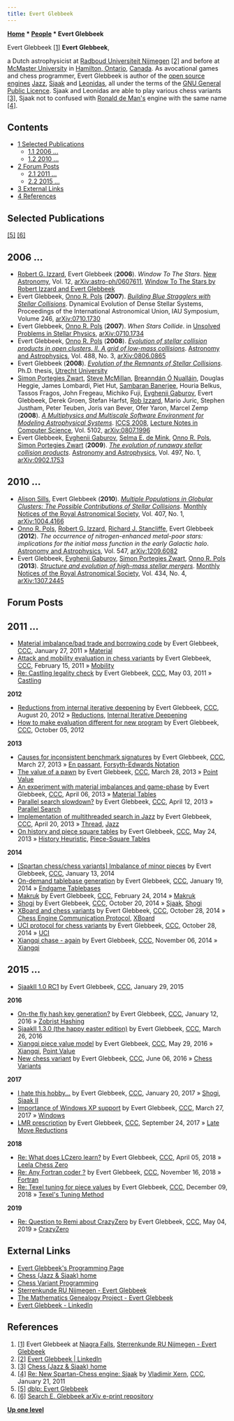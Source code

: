 ```yaml
---
title: Evert Glebbeek
---
```

**[Home](Home "Home") * [People](People "People") * Evert Glebbeek**

[](https://astro.ru.nl/wiki/nl/general/people/evert_glebbeek) Evert Glebbeek <a id="cite-note-1" href="#cite-ref-1">[1]</a>
**Evert Glebbeek**,

a Dutch astrophysicist at [Radboud Universiteit Nijmegen](https://en.wikipedia.org/wiki/Radboud_University_Nijmegen) <a id="cite-note-2" href="#cite-ref-2">[2]</a> and before at [McMaster University](https://en.wikipedia.org/wiki/McMaster_University) in [Hamilton, Ontario](https://en.wikipedia.org/wiki/Hamilton,_Ontario), [Canada](https://en.wikipedia.org/wiki/Canada).
As avocational games and chess programmer, Evert Glebbeek is author of the [open source engines](Category:Open_Source "Category:Open Source") [Jazz](Jazz "Jazz"), [Sjaak](</Sjaak_(Glebbeek)> "Sjaak (Glebbeek)") and [Leonidas](index.php?title=Leonidas&action=edit&redlink=1 "Leonidas (page does not exist)"), all under the terms of the [GNU General Public Licence](Free_Software_Foundation#GPL "Free Software Foundation").
Sjaak and Leonidas are able to play various chess variants <a id="cite-note-3" href="#cite-ref-3">[3]</a>, Sjaak not to confused with [Ronald de Man's](Ronald_de_Man "Ronald de Man") engine with the same name <a id="cite-note-4" href="#cite-ref-4">[4]</a>.

## Contents

- [1 Selected Publications](#selected-publications)
  - [1.1 2006 ...](#2006-...)
  - [1.2 2010 ...](#2010-...)
- [2 Forum Posts](#forum-posts)
  - [2.1 2011 ...](#2011-...)
  - [2.2 2015 ...](#2015-...)
- [3 External Links](#external-links)
- [4 References](#references)

## Selected Publications

<a id="cite-note-5" href="#cite-ref-5">[5]</a> <a id="cite-note-6" href="#cite-ref-6">[6]</a>

## 2006 ...

- [Robert G. Izzard](https://genealogy.math.ndsu.nodak.edu/id.php?id=155509), Evert Glebbeek (**2006**). *Window To The Stars*. [New Astronomy](<https://en.wikipedia.org/wiki/New_Astronomy_(journal)>), Vol. 12, [arXiv:astro-ph/0607611](https://arxiv.org/abs/astro-ph/0607611), [Window To The Stars by Robert Izzard and Evert Glebbeek](https://www.ast.cam.ac.uk/~rgi/window.html)
- Evert Glebbeek, [Onno R. Pols](Mathematician#ORPols "Mathematician") (**2007**). *[Building Blue Stragglers with Stellar Collisions](http://adsabs.harvard.edu/full/2008IAUS..246..363G)*. Dynamical Evolution of Dense Stellar Systems, Proceedings of the International Astronomical Union, IAU Symposium, Volume 246, [arXiv:0710.1730](https://arxiv.org/abs/0710.1730)
- Evert Glebbeek, [Onno R. Pols](Mathematician#ORPols "Mathematician") (**2007**). *When Stars Collide*. in [Unsolved Problems in Stellar Physics](https://www.amazon.com/Unsolved-Problems-Stellar-Physics-Astrophysics/dp/0735404623), [arXiv:0710.1734](https://arxiv.org/abs/0710.1734)
- Evert Glebbeek, [Onno R. Pols](Mathematician#ORPols "Mathematician") (**2008**). *[Evolution of stellar collision products in open clusters. II. A grid of low-mass collisions](https://www.aanda.org/articles/aa/abs/2008/36/aa09931-08/aa09931-08.html)*. [Astronomy and Astrophysics](https://en.wikipedia.org/wiki/Astronomy_%26_Astrophysics), Vol. 488, No. 3, [arXiv:0806.0865](https://arxiv.org/abs/0806.0865)
- Evert Glebbeek (**2008**). *[Evolution of the Remnants of Stellar Collisions](https://www.narcis.nl/publication/RecordID/oai:dspace.library.uu.nl:1874%2F27801/Language/nl)*. Ph.D. thesis, [Utrecht University](https://en.wikipedia.org/wiki/Utrecht_University)
- [Simon Portegies Zwart](Simon_Portegies_Zwart "Simon Portegies Zwart"), [Steve McMillan](https://dblp.org/pid/36/4136.html), [Breanndán Ó Nualláin](https://scholar.google.com/citations?user=30pFuQgAAAAJ&hl=en), Douglas Heggie, James Lombardi, Piet Hut, [Sambaran Banerjee](https://astro.uni-bonn.de/~sambaran/), Houria Belkus, Tassos Fragos, John Fregeau, Michiko Fuji, [Evghenii Gaburov](Mathematician#EGaburov "Mathematician"), Evert Glebbeek, Derek Groen, Stefan Harfst, [Rob Izzard](https://dblp.org/pid/32/1525.html), Mario Juric, Stephen Justham, Peter Teuben, Joris van Bever, Ofer Yaron, Marcel Zemp (**2008**). *[A Multiphysics and Multiscale Software Environment for Modeling Astrophysical Systems](https://link.springer.com/chapter/10.1007/978-3-540-69387-1_23)*. [ICCS 2008](https://www.iccs-meeting.org/iccs2008/), [Lecture Notes in Computer Science](https://en.wikipedia.org/wiki/Lecture_Notes_in_Computer_Science), Vol. 5102, [arXiv:0807.1996](https://arxiv.org/abs/0807.1996)
- Evert Glebbeek, [Evghenii Gaburov](Mathematician#EGaburov "Mathematician"), [Selma E. de Mink](https://en.wikipedia.org/wiki/Selma_de_Mink), [Onno R. Pols](Mathematician#ORPols "Mathematician"), [Simon Portegies Zwart](Simon_Portegies_Zwart "Simon Portegies Zwart") (**2009**). *[The evolution of runaway stellar collision products](https://www.aanda.org/articles/aa/abs/2009/13/aa10425-08/aa10425-08.html)*. [Astronomy and Astrophysics](https://en.wikipedia.org/wiki/Astronomy_%26_Astrophysics), Vol. 497, No. 1, [arXiv:0902.1753](https://arxiv.org/abs/0902.1753)

## 2010 ...

- [Alison Sills](https://scholar.google.ca/citations?user=-tDmx-kAAAAJ&hl=en), Evert Glebbeek (**2010**). *[Multiple Populations in Globular Clusters: The Possible Contributions of Stellar Collisions](http://inspirehep.net/record/852895)*. [Monthly Notices of the Royal Astronomical Society](https://en.wikipedia.org/wiki/Monthly_Notices_of_the_Royal_Astronomical_Society), Vol. 407, No. 1, [arXiv:1004.4166](https://arxiv.org/abs/1004.4166)
- [Onno R. Pols](Mathematician#ORPols "Mathematician"), [Robert G. Izzard](https://genealogy.math.ndsu.nodak.edu/id.php?id=155509), [Richard J. Stancliffe](https://scholar.google.de/citations?user=BkQIoswAAAAJ&hl=en), Evert Glebbeek (**2012**). *The occurrence of nitrogen-enhanced metal-poor stars: implications for the initial mass function in the early Galactic halo*. [Astronomy and Astrophysics](https://en.wikipedia.org/wiki/Astronomy_%26_Astrophysics), Vol. 547, [arXiv:1209.6082](https://arxiv.org/abs/1209.6082)
- Evert Glebbeek, [Evghenii Gaburov](Mathematician#EGaburov "Mathematician"), [Simon Portegies Zwart](Simon_Portegies_Zwart "Simon Portegies Zwart"), [Onno R. Pols](Mathematician#ORPols "Mathematician") (**2013**). *[Structure and evolution of high-mass stellar mergers](https://academic.oup.com/mnras/article/434/4/3497/964355)*. [Monthly Notices of the Royal Astronomical Society](https://en.wikipedia.org/wiki/Monthly_Notices_of_the_Royal_Astronomical_Society), Vol. 434, No. 4, [arXiv:1307.2445](https://arxiv.org/abs/1307.2445)

## Forum Posts

## 2011 ...

- [Material imbalance/bad trade and borrowing code](http://www.talkchess.com/forum/viewtopic.php?t=37831) by Evert Glebbeek, [CCC](CCC "CCC"), January 27, 2011 » [Material](Material "Material")
- [Attack and mobility evaluation in chess variants](http://www.talkchess.com/forum/viewtopic.php?t=38084) by Evert Glebbeek, [CCC](CCC "CCC"), February 15, 2011 » [Mobility](Mobility "Mobility")
- [Re: Castling legality check](http://www.talkchess.com/forum/viewtopic.php?topic_view=threads&p=405608&t=38963) by Evert Glebbeek, [CCC](CCC "CCC"), May 03, 2011 » [Castling](Castling "Castling")

**2012**

- [Reductions from internal iterative deepening](http://www.talkchess.com/forum/viewtopic.php?t=44844) by Evert Glebbeek, [CCC](CCC "CCC"), August 20, 2012 » [Reductions](Reductions "Reductions"), [Internal Iterative Deepening](Internal_Iterative_Deepening "Internal Iterative Deepening")
- [How to make evaluation different for new program](http://www.talkchess.com/forum/viewtopic.php?t=45460) by Evert Glebbeek, [CCC](CCC "CCC"), October 05, 2012

**2013**

- [Causes for inconsistent benchmark signatures](http://www.talkchess.com/forum/viewtopic.php?t=47622) by Evert Glebbeek, [CCC](CCC "CCC"), March 27, 2013 » [En passant](En_passant "En passant"), [Forsyth-Edwards Notation](Forsyth-Edwards_Notation "Forsyth-Edwards Notation")
- [The value of a pawn](http://www.talkchess.com/forum/viewtopic.php?t=47632) by Evert Glebbeek, [CCC](CCC "CCC"), March 28, 2013 » [Point Value](Point_Value "Point Value")
- [An experiment with material imbalances and game-phase](http://www.talkchess.com/forum/viewtopic.php?t=47713) by Evert Glebbeek, [CCC](CCC "CCC"), April 06, 2013 » [Material Tables](Material_Tables "Material Tables")
- [Parallel search slowdown?](http://www.talkchess.com/forum/viewtopic.php?t=47762) by Evert Glebbeek, [CCC](CCC "CCC"), April 12, 2013 » [Parallel Search](Parallel_Search "Parallel Search")
- [Implementation of multithreaded search in Jazz](http://www.talkchess.com/forum/viewtopic.php?t=47820) by Evert Glebbeek, [CCC](CCC "CCC"), April 20, 2013 » [Thread](Thread "Thread"), [Jazz](Jazz "Jazz")
- [On history and piece square tables](http://www.talkchess.com/forum/viewtopic.php?t=48102) by Evert Glebbeek, [CCC](CCC "CCC"), May 24, 2013 » [History Heuristic](History_Heuristic "History Heuristic"), [Piece-Square Tables](Piece-Square_Tables "Piece-Square Tables")

**2014**

- [\[Spartan chess/chess variants\] Imbalance of minor pieces](http://www.talkchess.com/forum/viewtopic.php?t=50884) by Evert Glebbeek, [CCC](CCC "CCC"), January 13, 2014
- [On-demand tablebase generation](http://www.talkchess.com/forum/viewtopic.php?t=50962) by Evert Glebbeek, [CCC](CCC "CCC"), January 19, 2014 » [Endgame Tablebases](Endgame_Tablebases "Endgame Tablebases")
- [Makruk](http://www.talkchess.com/forum/viewtopic.php?t=51396) by Evert Glebbeek, [CCC](CCC "CCC"), February 24, 2014 » [Makruk](index.php?title=Makruk&action=edit&redlink=1 "Makruk (page does not exist)")
- [Shogi](http://www.talkchess.com/forum/viewtopic.php?t=54092) by Evert Glebbeek, [CCC](CCC "CCC"), October 20, 2014 » [Sjaak](</Sjaak_(Glebbeek)> "Sjaak (Glebbeek)"), [Shogi](Shogi "Shogi")
- [XBoard and chess variants](http://www.talkchess.com/forum/viewtopic.php?t=54124) by Evert Glebbeek, [CCC](CCC "CCC"), October 28, 2014 » [Chess Engine Communication Protocol](Chess_Engine_Communication_Protocol "Chess Engine Communication Protocol"), [XBoard](XBoard "XBoard")
- [UCI protocol for chess variants](http://www.talkchess.com/forum/viewtopic.php?t=54167) by Evert Glebbeek, [CCC](CCC "CCC"), October 28, 2014 » [UCI](UCI "UCI")
- [Xiangqi chase - again](http://www.talkchess.com/forum/viewtopic.php?t=54258) by Evert Glebbeek, [CCC](CCC "CCC"), November 06, 2014 » [Xiangqi](Chinese_Chess "Chinese Chess")

## 2015 ...

- [SjaakII 1.0 RC1](http://www.talkchess.com/forum/viewtopic.php?t=55140) by Evert Glebbeek, [CCC](CCC "CCC"), January 29, 2015

**2016**

- [On-the fly hash key generation?](http://www.talkchess.com/forum/viewtopic.php?t=58890) by Evert Glebbeek, [CCC](CCC "CCC"), January 12, 2016 » [Zobrist Hashing](Zobrist_Hashing "Zobrist Hashing")
- [SjaakII 1.3.0 (the happy easter edition)](http://www.talkchess.com/forum/viewtopic.php?t=59644) by Evert Glebbeek, [CCC](CCC "CCC"), March 26, 2016
- [Xiangqi piece value model](http://www.talkchess.com/forum/viewtopic.php?t=60303) by Evert Glebbeek, [CCC](CCC "CCC"), May 29, 2016 » [Xiangqi](Chinese_Chess "Chinese Chess"), [Point Value](Point_Value "Point Value")
- [New chess variant](http://www.talkchess.com/forum/viewtopic.php?t=60387) by Evert Glebbeek, [CCC](CCC "CCC"), June 06, 2016 » [Chess Variants](Games#ChessVariants "Games")

**2017**

- [I hate this hobby...](http://www.talkchess.com/forum/viewtopic.php?t=62878) by Evert Glebbeek, [CCC](CCC "CCC"), January 20, 2017 » [Shogi](Shogi "Shogi"), [Sjaak II](</Sjaak_(Glebbeek)> "Sjaak (Glebbeek)")
- [Importance of Windows XP support](http://www.talkchess.com/forum/viewtopic.php?t=63568) by Evert Glebbeek, [CCC](CCC "CCC"), March 27, 2017 » [Windows](Windows "Windows")
- [LMR prescription](http://www.talkchess.com/forum/viewtopic.php?t=65273) by Evert Glebbeek, [CCC](CCC "CCC"), September 24, 2017 » [Late Move Reductions](Late_Move_Reductions "Late Move Reductions")

**2018**

- [Re: What does LCzero learn?](http://www.talkchess.com/forum3/viewtopic.php?f=2&t=67013&start=6) by Evert Glebbeek, [CCC](CCC "CCC"), April 05, 2018 » [Leela Chess Zero](Leela_Chess_Zero "Leela Chess Zero")
- [Re: Any Fortran coder ?](http://www.talkchess.com/forum3/viewtopic.php?f=7&t=68944&start=17) by Evert Glebbeek, [CCC](CCC "CCC"), November 16, 2018 » [Fortran](Fortran "Fortran")
- [Re: Texel tuning for piece values](http://www.talkchess.com/forum3/viewtopic.php?f=7&t=69194&start=6) by Evert Glebbeek, [CCC](CCC "CCC"), December 09, 2018 » [Texel's Tuning Method](Texel%27s_Tuning_Method "Texel's Tuning Method")

**2019**

- [Re: Question to Remi about CrazyZero](http://www.talkchess.com/forum3/viewtopic.php?f=7&t=70605&start=5) by Evert Glebbeek, [CCC](CCC "CCC"), May 04, 2019 » [CrazyZero](index.php?title=CrazyZero&action=edit&redlink=1 "CrazyZero (page does not exist)")

## External Links

- [Evert Glebbeek's Programming Page](http://www.eglebbk.dds.nl/program/index.html)
- [Chess (Jazz & Sjaak) home](http://www.eglebbk.dds.nl/program/chess-index.html)
- [Chess Variant Programming](http://www.eglebbk.dds.nl/program/blog/)
- [Sterrenkunde RU Nijmegen - Evert Glebbeek](https://astro.ru.nl/wiki/nl/general/people/evert_glebbeek)
- [The Mathematics Genealogy Project - Evert Glebbeek](https://www.genealogy.math.ndsu.nodak.edu/id.php?id=148288)
- [Evert Glebbeek - LinkedIn](https://www.linkedin.com/in/evert-glebbeek-b7b922a/)

## References

1. <a id="cite-ref-1" href="#cite-note-1">[1]</a> Evert Glebbeek at [Niagra Falls](https://en.wikipedia.org/wiki/Niagara_Falls), [Sterrenkunde RU Nijmegen - Evert Glebbeek](https://astro.ru.nl/wiki/nl/general/people/evert_glebbeek)
1. <a id="cite-ref-2" href="#cite-note-2">[2]</a> [Evert Glebbeek | LinkedIn](https://www.linkedin.com/in/evert-glebbeek-b7b922a/)
1. <a id="cite-ref-3" href="#cite-note-3">[3]</a> [Chess (Jazz & Sjaak) home](http://www.eglebbk.dds.nl/program/chess-index.html)
1. <a id="cite-ref-4" href="#cite-note-4">[4]</a> [Re: New Spartan-Chess engine: Sjaak](http://www.talkchess.com/forum3/viewtopic.php?f=7&t=37713&start=2) by [Vladimir Xern](index.php?title=Vladimir_Xern&action=edit&redlink=1 "Vladimir Xern (page does not exist)"), [CCC](CCC "CCC"), January 21, 2011
1. <a id="cite-ref-5" href="#cite-note-5">[5]</a> [dblp: Evert Glebbeek](https://dblp.uni-trier.de/pers/hd/g/Glebbeek:Evert)
1. <a id="cite-ref-6" href="#cite-note-6">[6]</a> [Search E. Glebbeek arXiv e-print repository](https://arxiv.org/search/astro-ph?searchtype=author&query=Glebbeek%2C+E)

**[Up one level](Engines "Engines")**


